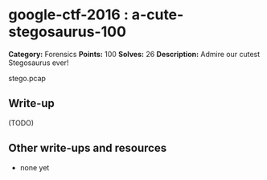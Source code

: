 # google-ctf-2016 : a-cute-stegosaurus-100

**Category:** Forensics
**Points:** 100
**Solves:** 26
**Description:**
Admire our cutest Stegosaurus ever!

stego.pcap

## Write-up

(TODO)

## Other write-ups and resources

* none yet
